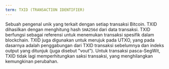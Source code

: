 ```yaml
---
term: TXID (TRANSACTION IDENTIFIER)
---
```


Sebuah pengenal unik yang terkait dengan setiap transaksi Bitcoin. TXID dihasilkan dengan menghitung hash `SHA256d` dari data transaksi. TXID berfungsi sebagai referensi untuk menemukan transaksi spesifik dalam blockchain. TXID juga digunakan untuk merujuk pada UTXO, yang pada dasarnya adalah penggabungan dari TXID transaksi sebelumnya dan indeks output yang ditunjuk (juga disebut "vout"). Untuk transaksi pasca-SegWit, TXID tidak lagi memperhitungkan saksi transaksi, yang menghilangkan kemungkinan perubahan.